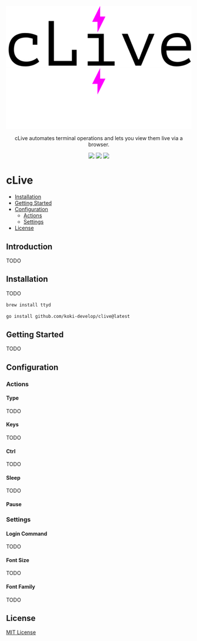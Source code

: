<p align='center'>
<img src="./assets/logo_light.svg#gh-light-mode-only" />
<img src="./assets/logo_dark.svg#gh-dark-mode-only" />
</p>

<p align="center">
cLive automates terminal operations and lets you view them live via a browser.
</p>

<p align='center'>
<a href="https://github.com/koki-develop/clive/releases/latest"><img src="https://img.shields.io/github/v/release/koki-develop/clive" /></a>
<a href="https://github.com/koki-develop/clive/actions/workflows/ci.yml"><img src="https://github.com/koki-develop/clive/actions/workflows/ci.yml/badge.svg" /></a>
<a href="https://codeclimate.com/github/koki-develop/clive/maintainability"><img src="https://api.codeclimate.com/v1/badges/4f8a98e93a72c7a685c6/maintainability" /></a>
</p>

# cLive

- [Installation](#installation)
- [Getting Started](#getting-started)
- [Configuration](#configuration)
  - [Actions](#actions)
  - [Settings](#settings)
- [License](#license)

## Introduction

TODO

## Installation

TODO

```sh
brew install ttyd
```

```sh
go install github.com/koki-develop/clive@latest
```

## Getting Started

TODO

## Configuration

### Actions

#### Type

TODO

#### Keys

TODO

#### Ctrl

TODO

#### Sleep

TODO

#### Pause

### Settings

#### Login Command

TODO

#### Font Size

TODO

#### Font Family

TODO

## License

[MIT License](./LICENSE)
